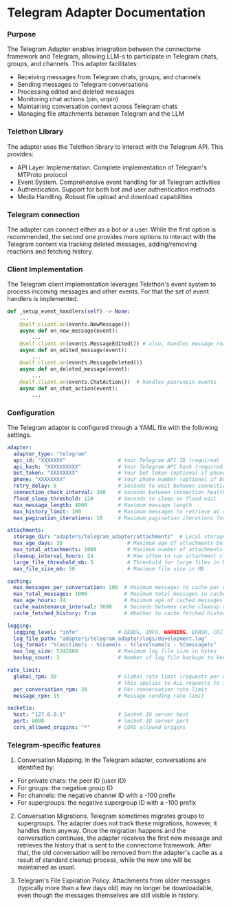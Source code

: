 # Telegram Adapter Documentation

### Purpose

The Telegram Adapter enables integration between the connectome framework and Telegram, allowing LLM-s to participate in Telegram chats, groups, and channels. This adapter facilitates:
* Receiving messages from Telegram chats, groups, and channels
* Sending messages to Telegram conversations
* Processing edited and deleted messages
* Monitoring chat actions (pin, unpin)
* Maintaining conversation context across Telegram chats
* Managing file attachments between Telegram and the LLM

### Telethon Library

The adapter uses the Telethon library to interact with the Telegram API. This provides:

* API Layer Implementation. Complete implementation of Telegram's MTProto protocol
* Event System. Comprehensive event handling for all Telegram activities
* Authentication. Support for both bot and user authentication methods
* Media Handling. Robust file upload and download capabilities

### Telegram connection

The adapter can connect either as a bot or a user. While the first option is recommended, the second one provides more options to interact with the Telegram content via tracking deleted messages, adding/removing reactions and fetching history.

### Client Implementation

The Telegram client implementation leverages Telethon's event system to process incoming messages and other events. For that the set of event handlers is implemented.
```python
def _setup_event_handlers(self) -> None:
    ...
    @self.client.on(events.NewMessage())
    async def on_new_message(event):
        ...
    @self.client.on(events.MessageEdited()) # also, handles message reactions
    async def on_edited_message(event):
        ...
    @self.client.on(events.MessageDeleted())
    async def on_deleted_message(event):
        ...
    @self.client.on(events.ChatAction())  # handles pin/unpin events
    async def on_chat_action(event):
        ...
```

### Configuration

The Telegram adapter is configured through a YAML file with the following settings.

```yaml
adapter:
  adapter_type: "telegram"
  api_id: "XXXXXXX"                 # Your Telegram API ID (required)
  api_hash: "XXXXXXXXXX"            # Your Telegram API hash (required)
  bot_token: "XXXXXXXX"             # Your bot token (optional if phone provided)
  phone: "XXXXXXXX"                 # Your phone number (optional if bot_token provided)
  retry_delay: 5                    # Seconds to wait between connection attempts
  connection_check_interval: 300    # Seconds between connection health checks
  flood_sleep_threshold: 120        # Seconds to sleep on flood wait
  max_message_length: 4000          # Maximum message length
  max_history_limit: 100            # Maximum messages to retrieve at once
  max_pagination_iterations: 10     # Maximum pagination iterations for history

attachments:
  storage_dir: "adapters/telegram_adapter/attachments"  # Local storage directory
  max_age_days: 30                     # Maximum age of attachments before cleanup
  max_total_attachments: 1000          # Maximum number of attachments to store
  cleanup_interval_hours: 24           # How often to run attachment cleanup
  large_file_threshold_mb: 5           # Threshold for large files in MB
  max_file_size_mb: 50                 # Maximum file size in MB

caching:
  max_messages_per_conversation: 100  # Maximum messages to cache per conversation
  max_total_messages: 1000            # Maximum total messages in cache
  max_age_hours: 24                   # Maximum age of cached messages
  cache_maintenance_interval: 3600    # Seconds between cache cleanup runs
  cache_fetched_history: True         # Whether to cache fetched history messages

logging:
  logging_level: "info"             # DEBUG, INFO, WARNING, ERROR, CRITICAL
  log_file_path: "adapters/telegram_adapter/logs/development.log"
  log_format: "%(asctime)s - %(name)s - %(levelname)s - %(message)s"
  max_log_size: 5242880             # Maximum log file size in bytes
  backup_count: 3                   # Number of log file backups to keep

rate_limit:
  global_rpm: 30                    # Global rate limit (requests per minute)
                                    # This applies to ALL requests to Telegram API
  per_conversation_rpm: 30          # Per-conversation rate limit
  message_rpm: 15                   # Message sending rate limit

socketio:
  host: "127.0.0.1"                 # Socket.IO server host
  port: 8080                        # Socket.IO server port
  cors_allowed_origins: "*"         # CORS allowed origins
```

### Telegram-specific features

1) Conversation Mapping. In the Telegram adapter, conversations are identified by:
* For private chats: the peer ID (user ID)
* For groups: the negative group ID
* For channels: the negative channel ID with a -100 prefix
* For supergroups: the negative supergroup ID with a -100 prefix

2) Conversation Migrations. Telegram sometimes migrates groups to supergroups. The adapter does not track these migrations, however, it handles them anyway. Once the migration happens and the conversation continues, the adapter receives the first new message and retrieves the history that is sent to the connectome framework. After that, the old conversation will be removed from the adapter's cache as a result of standard cleanup process, while the new one will be maintained as usual.

3) Telegram's File Expiration Policy. Attachments from older messages (typically more than a few days old) may no longer be downloadable, even though the messages themselves are still visible in history.
